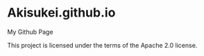 # Akisukei.github.io

My Github Page 

This project is licensed under the terms of the Apache 2.0 license.
